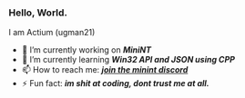 ### Hello, World.
I am Actium (ugman21)

- 🔭 I’m currently working on ___MiniNT___
- 🌱 I’m currently learning ___Win32 API and JSON using CPP___
- 📫 How to reach me: [___join the minint discord___](https://discord.gg/2xZmGj4UDW)
- ⚡ Fun fact: ___im shit at coding, dont trust me at all.___
